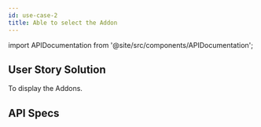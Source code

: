 ```yaml
---
id: use-case-2
title: Able to select the Addon
---
```

import APIDocumentation from '@site/src/components/APIDocumentation';

## User Story Solution
To display the Addons.

## API Specs

<APIDocumentation apiKey="DeviceProductOfferingAPI" />